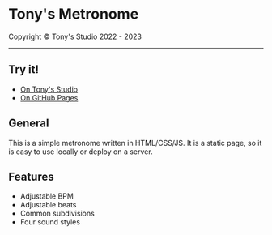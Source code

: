 # Tony's Metronome

Copyright &copy; Tony's Studio 2022 - 2023

-----

## Try it!

- [On Tony's Studio](http://metro.tonys-studio.top/)
- [On GitHub Pages](https://lord-turmoil.github.io/Online-Metronome/)

## General

This is a simple metronome written in HTML/CSS/JS. It is a static page, so it is easy to use locally or deploy on a server.

## Features

- Adjustable BPM
- Adjustable beats
- Common subdivisions
- Four sound styles
